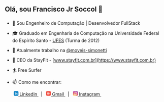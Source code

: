 ## Olá, sou Francisco Jr Soccol 👋
### 

- 🚀 Sou Engenheiro de Computação | Desenvolvedor FullStack

- 🎓 Graduado em Engenharia de Computação na Universidade Federal do Espírito Santo - [UFES](http://www.ufes.br/) (Turma de 2012)

- 🏢 Atualmente trabalho na [@moveis-simonetti](https://github.com/moveis-simonetti)

- 🔭 CEO da StayFit - [www.stayfit.com.br](https://www.stayfit.com.br)

- 🏄 Free Surfer

- 📫 Como me encontrar:<br>

&nbsp;&nbsp;&nbsp;&nbsp;&nbsp;&nbsp;
<a href="https://www.linkedin.com/in/francisco-junior-soccol-16ba2213a/"><img src = "https://github.com/soccolfrancisco/soccolfrancisco/blob/master/icon/linkedin.svg" height=15px width=15px target="_blank"> Linkedin </a>&nbsp;&nbsp;|&nbsp;&nbsp;
<a href="mailto:franciscosoccol@gmail.com"><img src="https://github.com/soccolfrancisco/soccolfrancisco/blob/master/icon/gmail.svg" height=15px width=15px target="_blank"> Gmail </a>&nbsp;&nbsp;|&nbsp;&nbsp;
<a href="https://www.instagram.com/franciscosoccol/"><img src="https://github.com/soccolfrancisco/soccolfrancisco/blob/master/icon/instagram.svg" height=15px width=15px target="_blank"> Instagram </a>&nbsp;&nbsp; 
##

<!-- ### Acompanhe as Estatísticas do Github 🏆
![My Github Status](https://github-readme-stats.vercel.app/api?username=soccolfrancisco&count_private=true&show_icons=true&title_color=fff&icon_color=79ff97&text_color=9f9f9f&bg_color=151515)
##

